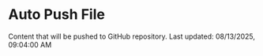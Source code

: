 # Auto Push File

Content that will be pushed to GitHub repository.
Last updated: 08/13/2025, 09:04:00 AM